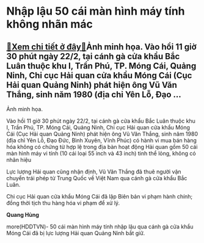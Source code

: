 Nhập lậu 50 cái màn hình máy tính không nhãn mác
================================================

[:gift:Xem chi tiết ở đây:gift:](https://hddtvn.com/nhap-lau-50-cai-man-hinh-may-tinh-khong-nhan-mac/)Ảnh minh họa. Vào hồi 11 giờ 30 phút ngày 22/2, tại cánh gà cửa khẩu Bắc Luân thuộc khu I, Trần Phú, TP. Móng Cái, Quảng Ninh, Chi cục Hải quan cửa khẩu Móng Cái (Cục Hải quan Quảng Ninh) phát hiện ông Vũ Văn Thắng, sinh năm 1980 (địa chỉ Yên Lỗ, Đạo …
------------------------------------------------------------------------------------------------------------------------------------------------------------------------------------------------------------------------------------------------------------







 






 Ảnh minh họa. 


Vào hồi 11 giờ 30 phút ngày 22/2, tại cánh gà cửa khẩu Bắc Luân thuộc khu I, Trần Phú, TP. Móng Cái, Quảng Ninh, Chi cục Hải quan cửa khẩu Móng Cái (Cục Hải quan Quảng Ninh) phát hiện ông Vũ Văn Thắng, sinh năm 1980 (địa chỉ Yên Lỗ, Đạo Đức, Bình Xuyên, Vĩnh Phúc) có hành vi mua bán hàng hóa không có chứng từ hợp lệ trong địa bàn hoạt động Hải quan gồm 50 cái màn hình máy vi tính (10 cái loại 55 inch và 43 inch) tinh thể lỏng, không có nhãn hiệu


 Lực lượng Hải quan cũng nhận định, Vũ Văn Thắng đã thuê người vận chuyển trái phép từ Trung Quốc về Việt Nam qua cánh gà cửa khẩu Bắc Luân. 


 Chi cục Hải quan cửa khẩu Móng Cái đã lập Biên bản vi phạm hành chính; đồng thời tịch thu hàng hóa vi phạm để xử lý.






**Quang Hùng**



more(HDDTVN)- 50 cái màn hình máy tính nhập lậu qua cánh gà cửa khẩu Móng Cái đã bị lực lượng Hải quan Quảng Ninh bắt giữ.

